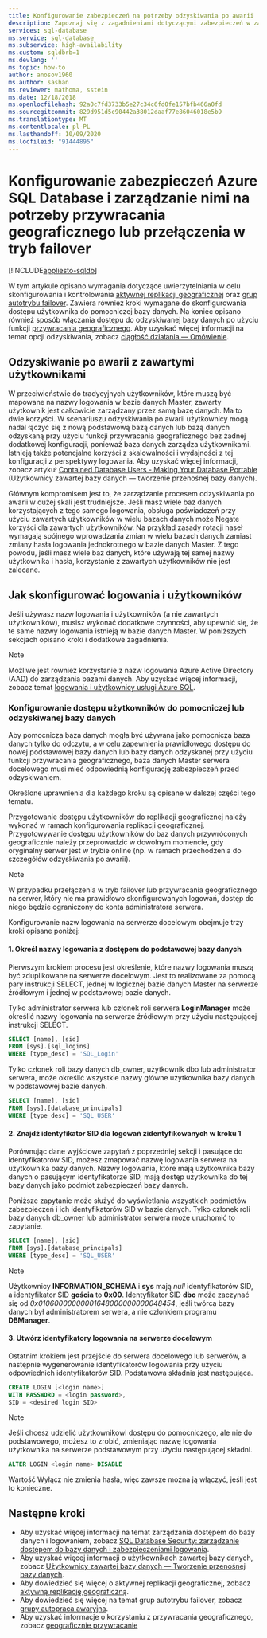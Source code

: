 ```yaml
---
title: Konfigurowanie zabezpieczeń na potrzeby odzyskiwania po awarii
description: Zapoznaj się z zagadnieniami dotyczącymi zabezpieczeń w zakresie konfigurowania zabezpieczeń i zarządzania nimi po przywróceniu bazy danych lub przejściu do trybu failover na serwerze pomocniczym.
services: sql-database
ms.service: sql-database
ms.subservice: high-availability
ms.custom: sqldbrb=1
ms.devlang: ''
ms.topic: how-to
author: anosov1960
ms.author: sashan
ms.reviewer: mathoma, sstein
ms.date: 12/18/2018
ms.openlocfilehash: 92a0c7fd3733b5e27c34c6fd0fe157bfb466a0fd
ms.sourcegitcommit: 829d951d5c90442a38012daaf77e86046018e5b9
ms.translationtype: MT
ms.contentlocale: pl-PL
ms.lasthandoff: 10/09/2020
ms.locfileid: "91444895"
---
```

# <a name="configure-and-manage-azure-sql-database-security-for-geo-restore-or-failover"></a>Konfigurowanie zabezpieczeń Azure SQL Database i zarządzanie nimi na potrzeby przywracania geograficznego lub przełączenia w tryb failover
[!INCLUDE[appliesto-sqldb](../includes/appliesto-sqldb.md)]

W tym artykule opisano wymagania dotyczące uwierzytelniania w celu skonfigurowania i kontrolowania [aktywnej replikacji geograficznej](active-geo-replication-overview.md) oraz [grup autotrybu failover](auto-failover-group-overview.md). Zawiera również kroki wymagane do skonfigurowania dostępu użytkownika do pomocniczej bazy danych. Na koniec opisano również sposób włączania dostępu do odzyskiwanej bazy danych po użyciu funkcji [przywracania geograficznego](recovery-using-backups.md#geo-restore). Aby uzyskać więcej informacji na temat opcji odzyskiwania, zobacz [ciągłość działania — Omówienie](business-continuity-high-availability-disaster-recover-hadr-overview.md).

## <a name="disaster-recovery-with-contained-users"></a>Odzyskiwanie po awarii z zawartymi użytkownikami

W przeciwieństwie do tradycyjnych użytkowników, które muszą być mapowane na nazwy logowania w bazie danych Master, zawarty użytkownik jest całkowicie zarządzany przez samą bazę danych. Ma to dwie korzyści. W scenariuszu odzyskiwania po awarii użytkownicy mogą nadal łączyć się z nową podstawową bazą danych lub bazą danych odzyskaną przy użyciu funkcji przywracania geograficznego bez żadnej dodatkowej konfiguracji, ponieważ baza danych zarządza użytkownikami. Istnieją także potencjalne korzyści z skalowalności i wydajności z tej konfiguracji z perspektywy logowania. Aby uzyskać więcej informacji, zobacz artykuł [Contained Database Users - Making Your Database Portable](https://msdn.microsoft.com/library/ff929188.aspx) (Użytkownicy zawartej bazy danych — tworzenie przenośnej bazy danych).

Głównym kompromisem jest to, że zarządzanie procesem odzyskiwania po awarii w dużej skali jest trudniejsze. Jeśli masz wiele baz danych korzystających z tego samego logowania, obsługa poświadczeń przy użyciu zawartych użytkowników w wielu bazach danych może Negate korzyści dla zawartych użytkowników. Na przykład zasady rotacji haseł wymagają spójnego wprowadzania zmian w wielu bazach danych zamiast zmiany hasła logowania jednokrotnego w bazie danych Master. Z tego powodu, jeśli masz wiele baz danych, które używają tej samej nazwy użytkownika i hasła, korzystanie z zawartych użytkowników nie jest zalecane.

## <a name="how-to-configure-logins-and-users"></a>Jak skonfigurować logowania i użytkowników

Jeśli używasz nazw logowania i użytkowników (a nie zawartych użytkowników), musisz wykonać dodatkowe czynności, aby upewnić się, że te same nazwy logowania istnieją w bazie danych Master. W poniższych sekcjach opisano kroki i dodatkowe zagadnienia.

  >[!NOTE]
  > Możliwe jest również korzystanie z nazw logowania Azure Active Directory (AAD) do zarządzania bazami danych. Aby uzyskać więcej informacji, zobacz temat [logowania i użytkownicy usługi Azure SQL](https://docs.microsoft.com/azure/sql-database/sql-database-manage-logins).

### <a name="set-up-user-access-to-a-secondary-or-recovered-database"></a>Konfigurowanie dostępu użytkowników do pomocniczej lub odzyskiwanej bazy danych

Aby pomocnicza baza danych mogła być używana jako pomocnicza baza danych tylko do odczytu, a w celu zapewnienia prawidłowego dostępu do nowej podstawowej bazy danych lub bazy danych odzyskanej przy użyciu funkcji przywracania geograficznego, baza danych Master serwera docelowego musi mieć odpowiednią konfigurację zabezpieczeń przed odzyskiwaniem.

Określone uprawnienia dla każdego kroku są opisane w dalszej części tego tematu.

Przygotowanie dostępu użytkowników do replikacji geograficznej należy wykonać w ramach konfigurowania replikacji geograficznej. Przygotowywanie dostępu użytkowników do baz danych przywróconych geograficznie należy przeprowadzić w dowolnym momencie, gdy oryginalny serwer jest w trybie online (np. w ramach przechodzenia do szczegółów odzyskiwania po awarii).

> [!NOTE]
> W przypadku przełączenia w tryb failover lub przywracania geograficznego na serwer, który nie ma prawidłowo skonfigurowanych logowań, dostęp do niego będzie ograniczony do konta administratora serwera.

Konfigurowanie nazw logowania na serwerze docelowym obejmuje trzy kroki opisane poniżej:

#### <a name="1-determine-logins-with-access-to-the-primary-database"></a>1. Określ nazwy logowania z dostępem do podstawowej bazy danych

Pierwszym krokiem procesu jest określenie, które nazwy logowania muszą być zduplikowane na serwerze docelowym. Jest to realizowane za pomocą pary instrukcji SELECT, jednej w logicznej bazie danych Master na serwerze źródłowym i jednej w podstawowej bazie danych.

Tylko administrator serwera lub członek roli serwera **LoginManager** może określić nazwy logowania na serwerze źródłowym przy użyciu następującej instrukcji SELECT.

```sql
SELECT [name], [sid]
FROM [sys].[sql_logins]
WHERE [type_desc] = 'SQL_Login'
```

Tylko członek roli bazy danych db_owner, użytkownik dbo lub administrator serwera, może określić wszystkie nazwy główne użytkownika bazy danych w podstawowej bazie danych.

```sql
SELECT [name], [sid]
FROM [sys].[database_principals]
WHERE [type_desc] = 'SQL_USER'
```

#### <a name="2-find-the-sid-for-the-logins-identified-in-step-1"></a>2. Znajdź identyfikator SID dla logowań zidentyfikowanych w kroku 1

Porównując dane wyjściowe zapytań z poprzedniej sekcji i pasujące do identyfikatorów SID, możesz zmapować nazwę logowania serwera na użytkownika bazy danych. Nazwy logowania, które mają użytkownika bazy danych o pasującym identyfikatorze SID, mają dostęp użytkownika do tej bazy danych jako podmiot zabezpieczeń bazy danych.

Poniższe zapytanie może służyć do wyświetlania wszystkich podmiotów zabezpieczeń i ich identyfikatorów SID w bazie danych. Tylko członek roli bazy danych db_owner lub administrator serwera może uruchomić to zapytanie.

```sql
SELECT [name], [sid]
FROM [sys].[database_principals]
WHERE [type_desc] = 'SQL_USER'
```

> [!NOTE]
> Użytkownicy **INFORMATION_SCHEMA** i **sys** mają *null* identyfikatorów SID, a identyfikator SID **gościa** to **0x00**. Identyfikator SID **dbo** może zaczynać się od *0x01060000000001648000000000048454*, jeśli twórca bazy danych był administratorem serwera, a nie członkiem programu **DBManager**.

#### <a name="3-create-the-logins-on-the-target-server"></a>3. Utwórz identyfikatory logowania na serwerze docelowym

Ostatnim krokiem jest przejście do serwera docelowego lub serwerów, a następnie wygenerowanie identyfikatorów logowania przy użyciu odpowiednich identyfikatorów SID. Podstawowa składnia jest następująca.

```sql
CREATE LOGIN [<login name>]
WITH PASSWORD = <login password>,
SID = <desired login SID>
```

> [!NOTE]
> Jeśli chcesz udzielić użytkownikowi dostępu do pomocniczego, ale nie do podstawowego, możesz to zrobić, zmieniając nazwę logowania użytkownika na serwerze podstawowym przy użyciu następującej składni.
>
> ```sql
> ALTER LOGIN <login name> DISABLE
> ```
>
> Wartość Wyłącz nie zmienia hasła, więc zawsze można ją włączyć, jeśli jest to konieczne.

## <a name="next-steps"></a>Następne kroki

* Aby uzyskać więcej informacji na temat zarządzania dostępem do bazy danych i logowaniem, zobacz [SQL Database Security: zarządzanie dostępem do bazy danych i zabezpieczeniami logowania](logins-create-manage.md).
* Aby uzyskać więcej informacji o użytkownikach zawartej bazy danych, zobacz [Użytkownicy zawartej bazy danych — Tworzenie przenośnej bazy danych](https://msdn.microsoft.com/library/ff929188.aspx).
* Aby dowiedzieć się więcej o aktywnej replikacji geograficznej, zobacz [aktywną replikację geograficzną](active-geo-replication-overview.md).
* Aby dowiedzieć się więcej na temat grup autotrybu failover, zobacz [grupy autopraca awaryjna](auto-failover-group-overview.md).
* Aby uzyskać informacje o korzystaniu z przywracania geograficznego, zobacz [geograficznie przywracanie](recovery-using-backups.md#geo-restore)
